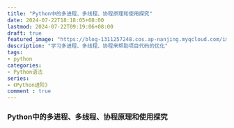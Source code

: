 ```yaml
---
title: "Python中的多进程、多线程、协程原理和使用探究"
date: 2024-07-22T18:18:05+08:00
lastmod: 2024-07-22T09:19:06+08:00
draft: true
featured_image: "https://blog-1311257248.cos.ap-nanjing.myqcloud.com/imgs/python_advance/title.jpg"
description: "学习多进程、多线程、协程来帮助项目代码的优化"
tags:
- python
categories:
- Python语法
series:
- 《Python进阶》
comment : true
---
```



### Python中的多进程、多线程、协程原理和使用探究

#### 